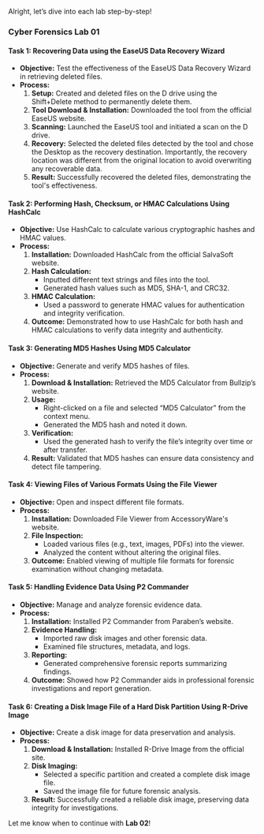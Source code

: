 Alright, let’s dive into each lab step-by-step!  

### **Cyber Forensics Lab 01**  

#### **Task 1: Recovering Data using the EaseUS Data Recovery Wizard**  
- **Objective:** Test the effectiveness of the EaseUS Data Recovery Wizard in retrieving deleted files.  
- **Process:**  
  1. **Setup:** Created and deleted files on the D drive using the Shift+Delete method to permanently delete them.  
  2. **Tool Download & Installation:** Downloaded the tool from the official EaseUS website.  
  3. **Scanning:** Launched the EaseUS tool and initiated a scan on the D drive.  
  4. **Recovery:** Selected the deleted files detected by the tool and chose the Desktop as the recovery destination. Importantly, the recovery location was different from the original location to avoid overwriting any recoverable data.  
  5. **Result:** Successfully recovered the deleted files, demonstrating the tool's effectiveness.  

#### **Task 2: Performing Hash, Checksum, or HMAC Calculations Using HashCalc**  
- **Objective:** Use HashCalc to calculate various cryptographic hashes and HMAC values.  
- **Process:**  
  1. **Installation:** Downloaded HashCalc from the official SalvaSoft website.  
  2. **Hash Calculation:**  
     - Inputted different text strings and files into the tool.  
     - Generated hash values such as MD5, SHA-1, and CRC32.  
  3. **HMAC Calculation:**  
     - Used a password to generate HMAC values for authentication and integrity verification.  
  4. **Outcome:** Demonstrated how to use HashCalc for both hash and HMAC calculations to verify data integrity and authenticity.  

#### **Task 3: Generating MD5 Hashes Using MD5 Calculator**  
- **Objective:** Generate and verify MD5 hashes of files.  
- **Process:**  
  1. **Download & Installation:** Retrieved the MD5 Calculator from Bullzip’s website.  
  2. **Usage:**  
     - Right-clicked on a file and selected “MD5 Calculator” from the context menu.  
     - Generated the MD5 hash and noted it down.  
  3. **Verification:**  
     - Used the generated hash to verify the file’s integrity over time or after transfer.  
  4. **Result:** Validated that MD5 hashes can ensure data consistency and detect file tampering.  

#### **Task 4: Viewing Files of Various Formats Using the File Viewer**  
- **Objective:** Open and inspect different file formats.  
- **Process:**  
  1. **Installation:** Downloaded File Viewer from AccessoryWare's website.  
  2. **File Inspection:**  
     - Loaded various files (e.g., text, images, PDFs) into the viewer.  
     - Analyzed the content without altering the original files.  
  3. **Outcome:** Enabled viewing of multiple file formats for forensic examination without changing metadata.  

#### **Task 5: Handling Evidence Data Using P2 Commander**  
- **Objective:** Manage and analyze forensic evidence data.  
- **Process:**  
  1. **Installation:** Installed P2 Commander from Paraben’s website.  
  2. **Evidence Handling:**  
     - Imported raw disk images and other forensic data.  
     - Examined file structures, metadata, and logs.  
  3. **Reporting:**  
     - Generated comprehensive forensic reports summarizing findings.  
  4. **Outcome:** Showed how P2 Commander aids in professional forensic investigations and report generation.  

#### **Task 6: Creating a Disk Image File of a Hard Disk Partition Using R-Drive Image**  
- **Objective:** Create a disk image for data preservation and analysis.  
- **Process:**  
  1. **Download & Installation:** Installed R-Drive Image from the official site.  
  2. **Disk Imaging:**  
     - Selected a specific partition and created a complete disk image file.  
     - Saved the image file for future forensic analysis.  
  3. **Result:** Successfully created a reliable disk image, preserving data integrity for investigations.  

Let me know when to continue with **Lab 02**!
